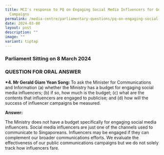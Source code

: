 ```yaml
---
title: MCI's response to PQ on Engaging Social Media Influencers for Government
  Campaigns
permalink: /media-centre/parliamentary-questions/pq-on-engaging-social-media-influencers-for-campaigns/
date: 2024-03-08
layout: post
description: ""
image: ""
variant: tiptap
---
```

<h3>Parliament Sitting on 8 March 2024</h3>
<h3>QUESTION FOR ORAL ANSWER</h3>
<p><strong>*4. Mr Gerald Giam Yean Song: </strong>To ask the Minister for
Communications and Information (a) whether the Ministry has a budget for
engaging social media influencers; (b) if so, how much is the budget; (c)
what are the contents that influencers are engaged to publicise; and (d)
how will the success of influencer campaigns be measured.</p>
<p><strong>Answer: </strong>
</p>
<p>The Ministry does not have a budget specifically for engaging social media
influencers. Social media influencers are just one of the channels used
to communicate to Singaporeans. Influencers may be engaged if they can
complement our broader communications efforts. We evaluate the effectiveness
of our public communications campaigns but we do not solely track how influencers
fare.</p>